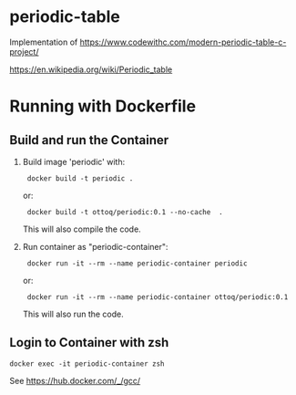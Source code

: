 # periodic-table

Implementation of https://www.codewithc.com/modern-periodic-table-c-project/

https://en.wikipedia.org/wiki/Periodic_table

# Running with Dockerfile

## Build and run the Container

1. Build image 'periodic' with:

        docker build -t periodic .

    or:

        docker build -t ottoq/periodic:0.1 --no-cache  .


    This will also compile the code.

2. Run container as "periodic-container":

        docker run -it --rm --name periodic-container periodic

    or:

        docker run -it --rm --name periodic-container ottoq/periodic:0.1

    This will also run the code.

## Login to Container with zsh

    docker exec -it periodic-container zsh

See https://hub.docker.com/_/gcc/